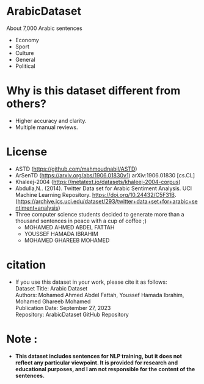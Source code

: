 # ArabicDataset
 About 7,000 Arabic sentences
* Economy 
* Sport
* Culture
* General
* Political 
# Why is this dataset different from others?
* Higher accuracy and clarity.
* Multiple manual reviews.
# License
* ASTD (https://github.com/mahmoudnabil/ASTD)
* ArSenTD (https://arxiv.org/abs/1906.01830v1) arXiv:1906.01830 [cs.CL]
* Khaleej-2004 (https://metatext.io/datasets/khaleej-2004-corpus)
* Abdulla,N.. (2014). Twitter Data set for Arabic Sentiment Analysis. UCI Machine Learning Repository. https://doi.org/10.24432/C5F31B. (https://archive.ics.uci.edu/dataset/293/twitter+data+set+for+arabic+sentiment+analysis)
* Three computer science students decided to generate more than a thousand sentences in peace with a cup of coffee ;)
   * MOHAMED AHMED ABDEL FATTAH
   * YOUSSEF HAMADA IBRAHIM
   * MOHAMED GHAREEB MOHAMED
# citation
* If you use this dataset in your work, please cite it as follows:        
Dataset Title: Arabic Dataset     
Authors: Mohamed Ahmed Abdel Fattah, Youssef Hamada Ibrahim, Mohamed Ghareeb Mohamed             
Publication Date: September 27, 2023                           
Repository: ArabicDataset GitHub Repository                 
# Note :
* **This dataset includes sentences for NLP training, but it does not reflect any particular viewpoint. It is provided for research and educational purposes, and I am not responsible for the content of the sentences.**
